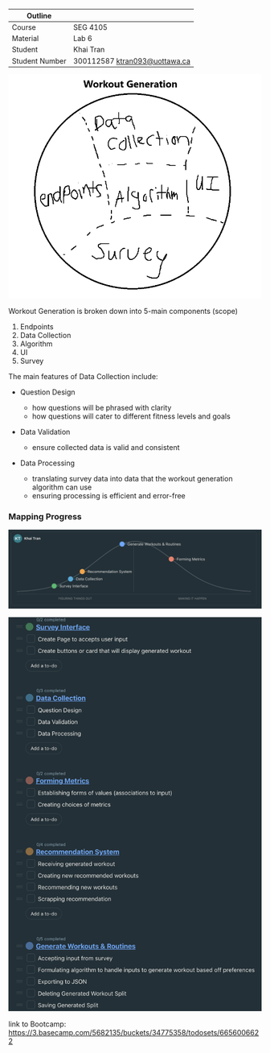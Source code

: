 | Outline        |                               |
| -------------- | ----------------------------- |
| Course         | SEG 4105                      |
| Material       | Lab 6                         |
| Student        | Khai Tran                     |
| Student Number | 300112587 ktran093@uottawa.ca |

![Alt text](image.png)

Workout Generation is broken down into 5-main components (scope)

1. Endpoints
2. Data Collection
3. Algorithm
4. UI
5. Survey

The main features of Data Collection include:

- Question Design

  - how questions will be phrased with clarity
  - how questions will cater to different fitness levels and goals

- Data Validation

  - ensure collected data is valid and consistent

- Data Processing

  - translating survey data into data that the workout generation algorithm can use
  - ensuring processing is efficient and error-free

### Mapping Progress

![Alt text](image-1.png)

![Alt text](image-2.png)

link to Bootcamp: https://3.basecamp.com/5682135/buckets/34775358/todosets/6656006622
